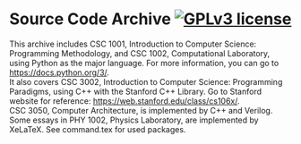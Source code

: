 # Source Code Archive  [![GPLv3 license](https://img.shields.io/badge/License-GPLv3-blue.svg)](http://perso.crans.org/besson/LICENSE.html)
This archive includes CSC 1001, Introduction to Computer Science: Programming Methodology, and CSC 1002, Computational Laboratory, using Python as the major language. For more information, you can go to https://docs.python.org/3/.  
It also covers CSC 3002, Introduction to Computer Science: Programming Paradigms, using C++ with the Stanford C++ Library. Go to Stanford website for reference: https://web.stanford.edu/class/cs106x/.  
CSC 3050, Computer Architecture, is implemented by C++ and Verilog.
Some essays in PHY 1002, Physics Laboratory, are implemented by XeLaTeX. See command.tex for used packages.  
